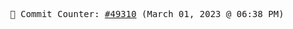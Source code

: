 <p align="center">
    <samp>
        📮 Commit Counter: <a href="https://github.com/Javascript-void0/Javascript-void0/commits/main">#49310</a> (March 01, 2023 @ 06:38 PM)
    </samp>
</p>
